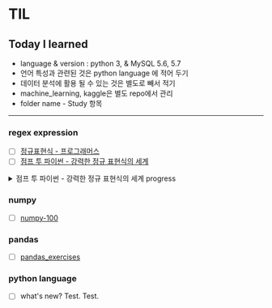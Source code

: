 # TIL

## Today I learned

- language & version : python 3, & MySQL 5.6, 5.7
- 언어 특성과 관련된 것은 python language 에 적어 두기
- 데이터 분석에 활용 될 수 있는 것은 별도로 빼서 적기
- machine_learning, kaggle은 별도 repo에서 관리
- folder name - Study 항목

---------------------------------
### regex expression
- [ ] [정규표현식 - 프로그래머스](https://programmers.co.kr/learn/courses/11)
- [ ] [점프 투 파이썬 - 강력한 정규 표현식의 세계](https://wikidocs.net/4309)
<details>
<summary>점프 투 파이썬 - 강력한 정규 표현식의 세계 progress</summary>
<p>
전, 후방 탐색 이전까지 학습하였음, 학습 완료 할 경우 marking 하고 'strikethrough text' 할 것
</p>
</details>

### numpy
- [ ] [numpy-100](https://github.com/rougier/numpy-100)


### pandas
- [ ] [pandas_exercises](https://github.com/guipsamora/pandas_exercises)


### python language
- [ ] what's new? Test. Test.


